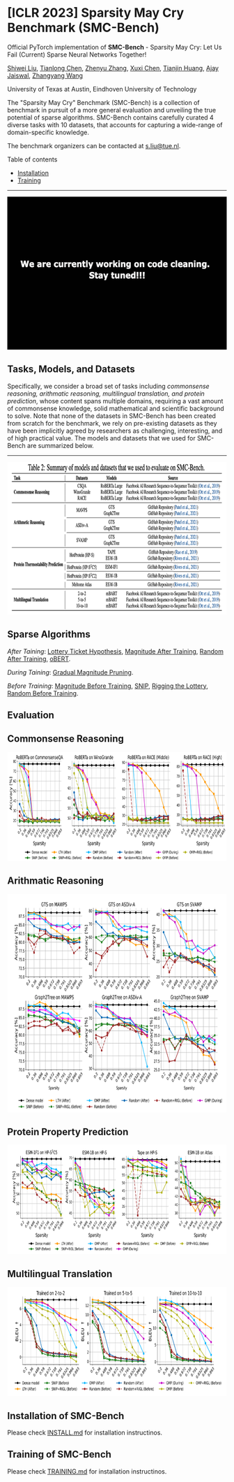 # [ICLR 2023] Sparsity May Cry Benchmark (SMC-Bench)

Official PyTorch implementation of **SMC-Bench** - Sparsity May Cry: Let Us Fail (Current) Sparse Neural Networks Together!

[Shiwei Liu](https://shiweiliuiiiiiii.github.io/), [Tianlong Chen](https://tianlong-chen.github.io/about/), [Zhenyu Zhang](https://scholar.google.com/citations?user=ZLyJRxoAAAAJ&hl=zh-CN), [Xuxi Chen](http://xxchen.site/), [Tianjin Huang](https://research.tue.nl/en/persons/tianjin-huang), [Ajay Jaiswal](https://ajay1994.github.io/), [Zhangyang Wang](https://vita-group.github.io/)

University of Texas at Austin, Eindhoven University of Technology

The "Sparsity May Cry" Benchmark (SMC-Bench) is a collection of benchmark in pursuit of a more general evaluation and unveiling the true potential of sparse algorithms. SMC-Bench contains carefully curated 4 diverse tasks with 10 datasets, that accounts for capturing a wide-range of domain-specific knowledge. 


The benchmark organizers can be contacted at s.liu@tue.nl.

Table of contents
* [Installation](#installation-of-smc-bench)
* [Training](#training-of-smc-bench)

--- 
<p align="center">
<img src="https://github.com/VITA-Group/SMC-Bench/blob/main/Images/stay-tuned.png" width="600" height="350">
</p>

## Tasks, Models, and Datasets
Specifically, we consider a broad set of tasks including *commonsense reasoning, arithmatic reasoning, multilingual translation, and protein prediction*, whose content spans multiple domains, requiring a vast amount of commonsense knowledge, solid mathematical and scientific background to solve. Note that none of the datasets in SMC-Bench has been created from scratch for the benchmark, we rely on pre-existing datasets as they have been implicitly agreed by researchers as challenging, interesting, and of high practical value.  The models and datasets that we used for SMC-Bench are summarized below. 

--- 
<p align="center">
<img src="https://github.com/VITA-Group/SMC-Bench/blob/main/Images/Summary.png" width="800" height="350">
</p>

## Sparse Algorithms
*After Taining*: [Lottery Ticket Hypothesis](https://arxiv.org/abs/1803.03635), [Magnitude After Training](https://proceedings.neurips.cc/paper/2015/file/ae0eb3eed39d2bcef4622b2499a05fe6-Paper.pdf), [Random After Training](https://arxiv.org/abs/1812.10240), [oBERT](https://arxiv.org/abs/2203.07259).

*During Taining*: [Gradual Magnitude Pruning](https://arxiv.org/abs/1902.09574a).

*Before Training*: [Magnitude Before Training](https://arxiv.org/abs/2009.08576), [SNIP](https://arxiv.org/abs/1810.02340), [Rigging the Lottery](https://arxiv.org/abs/1911.11134), [Random Before Training](https://arxiv.org/abs/2202.02643).

## Evaluation

Commonsense Reasoning
--- 
<p align="center">
<img src="https://github.com/VITA-Group/SMC-Bench/blob/main/Images/Commonsense_reasoning.png" width="800" height="250">
</p>

Arithmatic Reasoning
--- 
<p align="center">
<img src="https://github.com/VITA-Group/SMC-Bench/blob/main/Images/Arithmatic_reasoning.png" width="800" height="500">
</p>

Protein Property Prediction
--- 
<p align="center">
<img src="https://github.com/VITA-Group/SMC-Bench/blob/main/Images/Protain_thermal_stability_prediction.png" width="800" height="250">
</p>

Multilingual Translation
--- 
<p align="center">
<img src="https://github.com/VITA-Group/SMC-Bench/blob/main/Images/Multilingual_translation.png" width="800" height="250">
</p>

## Installation of SMC-Bench   
Please check [INSTALL.md](INSTALL.md) for installation instructinos.

## Training of SMC-Bench   
Please check [TRAINING.md](TRAINING.md) for installation instructinos.
